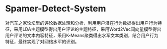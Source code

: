 # Spamer-Detect-System
对汽车之家论坛里的评论数据处理和分析，利用用户潜在行为数据得出用户行为特征，采用LDA主题模型得出用户评论的主题特征，采用Word2Vec词向量模型得出用户评论的文本内容特征，采用K-Means聚类得出水军文本类别，结合用户行为特征，最终实现了对网络水军的识别。
